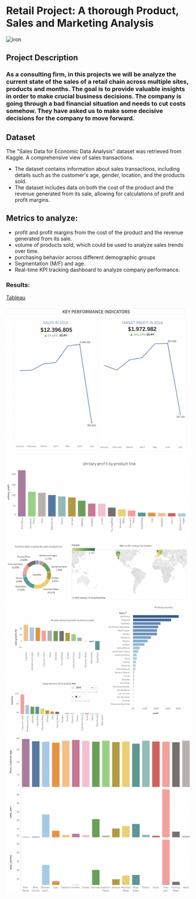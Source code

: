 

# Retail Project: A thorough Product, Sales and Marketing Analysis

![iron](https://imageio.forbes.com/specials-images/imageserve/5fb20cea5764e0806374bb73/The-5-Biggest-Retail-Trends-In-2021/960x0.jpg?format=jpg&width=960)

## Project Description

### As a consulting firm, in this projects we will be analyze the current state of the sales of a retail chain across multiple sites, products and months. The goal is to provide valuable insights in order to make crucial business decisions. The company is going through a bad financial situation and needs to cut costs somehow. They have asked us to make some decisive decisions for the company to move forward.

## Dataset

The "Sales Data for Economic Data Analysis" dataset was retrieved from Kaggle. A comprehensive view of sales transactions.
- The dataset contains information about sales transactions, including details such as the customer's age, gender, location, and the products sold.
- The dataset includes data on both the cost of the product and the revenue generated from its sale, allowing for calculations of profit and profit margins.


## Metrics to analyze:

- profit and profit margins from the cost of the product and the revenue generated from its sale.
- volume of products sold, which could be used to analyze sales trends over time.
- purchasing behavior across different demographic groups
- Segmentation (M/F) and age.
- Real-time KPI tracking dashboard to analyze company performance.


### Results:

[Tableau](https://public.tableau.com/app/profile/miguel.palos.pou/viz/sales_16847743934250/Story1?publish=yes)

![pic1](./pic1.png)
![pic2](./pic2.png)
![pic3](./pic3.png)
![pic4](./pic4.png)




